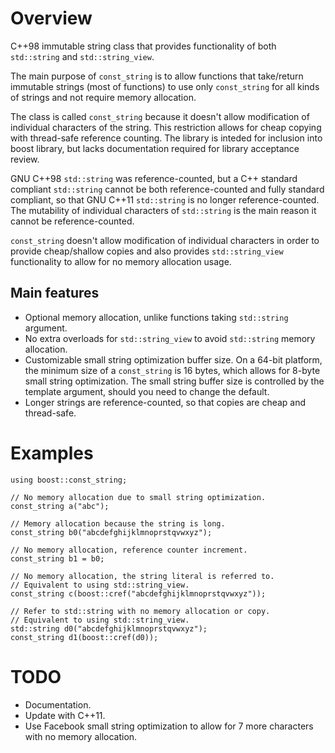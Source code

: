 # Overview 
C++98 immutable string class that provides functionality of both `std::string` and `std::string_view`. 

The main purpose of `const_string` is to allow functions that take/return immutable strings (most of functions) to use only `const_string` for all kinds of strings and not require memory allocation.

The class is called `const_string` because it doesn't allow modification of individual characters of the string. This restriction allows for cheap copying with thread-safe reference counting. The library is inteded for inclusion into boost library, but lacks documentation required for library acceptance review.

GNU C++98 `std::string` was reference-counted, but a C++ standard compliant `std::string` cannot be both reference-counted and fully standard compliant, so that GNU C++11 `std::string` is no longer reference-counted. The mutability of individual characters of `std::string` is the main reason it cannot be reference-counted. 

`const_string` doesn't allow modification of individual characters in order to provide cheap/shallow copies and also provides `std::string_view` functionality to allow for no memory allocation usage.

## Main features

* Optional memory allocation, unlike functions taking `std::string` argument.
* No extra overloads for `std::string_view` to avoid `std::string` memory allocation.
* Customizable small string optimization buffer size. On a 64-bit platform, the minimum size of a `const_string` is 16 bytes, which allows for 8-byte small string optimization. The small string buffer size is controlled by the template argument, should you need to change the default.
* Longer strings are reference-counted, so that copies are cheap and thread-safe. 

# Examples

```
using boost::const_string;

// No memory allocation due to small string optimization.
const_string a("abc");

// Memory allocation because the string is long.
const_string b0("abcdefghijklmnoprstqvwxyz"); 

// No memory allocation, reference counter increment.
const_string b1 = b0; 

// No memory allocation, the string literal is referred to.
// Equivalent to using std::string_view.
const_string c(boost::cref("abcdefghijklmnoprstqvwxyz")); 

// Refer to std::string with no memory allocation or copy.
// Equivalent to using std::string_view.
std::string d0("abcdefghijklmnoprstqvwxyz");
const_string d1(boost::cref(d0)); 
```

# TODO

* Documentation.
* Update with C++11.
* Use Facebook small string optimization to allow for 7 more characters with no memory allocation.
